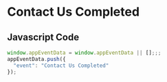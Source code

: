 # Contact Us Completed

### 

## Javascript Code
```js
window.appEventData = window.appEventData || [];;;
appEventData.push({
  "event": "Contact Us Completed"
});
```








